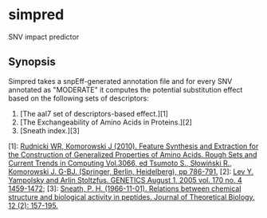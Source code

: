 # simpred

SNV impact predictor

## Synopsis
Simpred takes a snpEff-generated annotation file and for every SNV annotated as "MODERATE" it computes the potential substitution effect based on the following sets of descriptors:

1. [The aaI7 set of descriptors-based effect.][1] 
2. [The Exchangeability of Amino Acids in Proteins.][2] 
3. [Sneath index.][3]

[1]: [Rudnicki WR, Komorowski J (2010). Feature Synthesis and Extraction for the Construction of Generalized Properties of Amino Acids. Rough Sets and Current Trends in Computing Vol.3066, ed Tsumoto S., Słowiński R., Komorowski J. G-BJ. (Springer, Berlin, Heidelberg), pp 786-791.](https://www.researchgate.net/publication/220801316_Feature_Synthesis_and_Extraction_for_the_Construction_of_Generalized_Properties_of_Amino_Acids)
[2]: [Lev Y. Yampolsky and Arlin Stoltzfus. GENETICS August 1, 2005 vol. 170 no. 4 1459-1472;](https://doi.org/10.1534/genetics.104.039107)
[3]: [Sneath, P. H. (1966-11-01). Relations between chemical structure and biological activity in peptides. Journal of Theoretical Biology. 12 (2): 157-195.](https://doi.org/10.1016/0022-5193(66)90112-3)